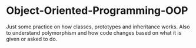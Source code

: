 # Object-Oriented-Programming-OOP
Just some practice on how classes, prototypes and inheritance works. Also to understand polymorphism and how code changes based on what it is given or asked to do.
